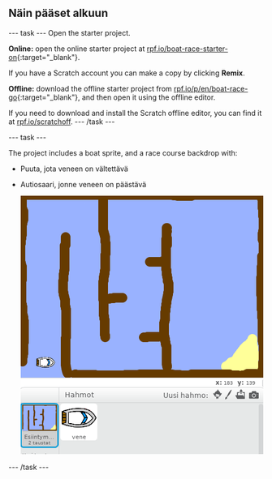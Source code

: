 ## Näin pääset alkuun

\--- task \--- Open the starter project.

**Online:** open the online starter project at [rpf.io/boat-race-starter-on](http://rpf.io/boat-race-starter-on){:target="_blank"}.

If you have a Scratch account you can make a copy by clicking **Remix**.

**Offline:** download the offline starter project from [rpf.io/p/en/boat-race-go](http://rpf.io/p/en/boat-race-go){:target="_blank"}, and then open it using the offline editor.

If you need to download and install the Scratch offline editor, you can find it at [rpf.io/scratchoff](http://rpf.io/scratchoff). \--- /task \---

\--- task \---

The project includes a boat sprite, and a race course backdrop with:

- Puuta, jota veneen on vältettävä
- Autiosaari, jonne veneen on päästävä
    
    ![screenshot](images/boat-starter.png)

\--- /task \---